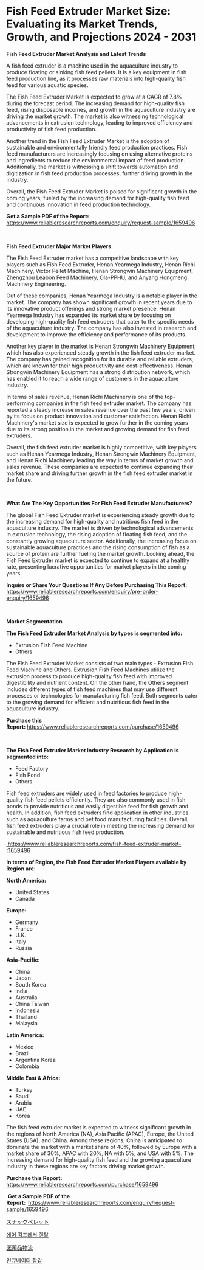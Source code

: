<p><h1>Fish Feed Extruder Market Size: Evaluating its Market Trends, Growth, and Projections 2024 - 2031</h1></p><p><strong>Fish Feed Extruder Market Analysis and Latest Trends</strong></p>
<p><p>A fish feed extruder is a machine used in the aquaculture industry to produce floating or sinking fish feed pellets. It is a key equipment in fish feed production line, as it processes raw materials into high-quality fish feed for various aquatic species.</p><p>The Fish Feed Extruder Market is expected to grow at a CAGR of 7.8% during the forecast period. The increasing demand for high-quality fish feed, rising disposable incomes, and growth in the aquaculture industry are driving the market growth. The market is also witnessing technological advancements in extrusion technology, leading to improved efficiency and productivity of fish feed production.</p><p>Another trend in the Fish Feed Extruder Market is the adoption of sustainable and environmentally friendly feed production practices. Fish feed manufacturers are increasingly focusing on using alternative proteins and ingredients to reduce the environmental impact of feed production. Additionally, the market is witnessing a shift towards automation and digitization in fish feed production processes, further driving growth in the industry.</p><p>Overall, the Fish Feed Extruder Market is poised for significant growth in the coming years, fueled by the increasing demand for high-quality fish feed and continuous innovation in feed production technology.</p></p>
<p><strong>Get a Sample PDF of the Report:&nbsp;</strong> <a href="https://www.reliableresearchreports.com/enquiry/request-sample/1659496">https://www.reliableresearchreports.com/enquiry/request-sample/1659496</a></p>
<p>&nbsp;</p>
<p><strong>Fish Feed Extruder Major Market Players</strong></p>
<p><p>The Fish Feed Extruder market has a competitive landscape with key players such as Fish Feed Extruder, Henan Yearmega Industry, Henan Richi Machinery, Victor Pellet Machine, Henan Strongwin Machinery Equipment, Zhengzhou Leabon Feed Machinery, Ola-PPHU, and Anyang Hongmeng Machinery Engineering.</p><p>Out of these companies, Henan Yearmega Industry is a notable player in the market. The company has shown significant growth in recent years due to its innovative product offerings and strong market presence. Henan Yearmega Industry has expanded its market share by focusing on developing high-quality fish feed extruders that cater to the specific needs of the aquaculture industry. The company has also invested in research and development to improve the efficiency and performance of its products.</p><p>Another key player in the market is Henan Strongwin Machinery Equipment, which has also experienced steady growth in the fish feed extruder market. The company has gained recognition for its durable and reliable extruders, which are known for their high productivity and cost-effectiveness. Henan Strongwin Machinery Equipment has a strong distribution network, which has enabled it to reach a wide range of customers in the aquaculture industry.</p><p>In terms of sales revenue, Henan Richi Machinery is one of the top-performing companies in the fish feed extruder market. The company has reported a steady increase in sales revenue over the past few years, driven by its focus on product innovation and customer satisfaction. Henan Richi Machinery's market size is expected to grow further in the coming years due to its strong position in the market and growing demand for fish feed extruders.</p><p>Overall, the fish feed extruder market is highly competitive, with key players such as Henan Yearmega Industry, Henan Strongwin Machinery Equipment, and Henan Richi Machinery leading the way in terms of market growth and sales revenue. These companies are expected to continue expanding their market share and driving further growth in the fish feed extruder market in the future.</p></p>
<p>&nbsp;</p>
<p><strong>What Are The Key Opportunities For Fish Feed Extruder Manufacturers?</strong></p>
<p><p>The global Fish Feed Extruder market is experiencing steady growth due to the increasing demand for high-quality and nutritious fish feed in the aquaculture industry. The market is driven by technological advancements in extrusion technology, the rising adoption of floating fish feed, and the constantly growing aquaculture sector. Additionally, the increasing focus on sustainable aquaculture practices and the rising consumption of fish as a source of protein are further fueling the market growth. Looking ahead, the Fish Feed Extruder market is expected to continue to expand at a healthy rate, presenting lucrative opportunities for market players in the coming years.</p></p>
<p><strong>Inquire or Share Your Questions If Any Before Purchasing This Report:</strong> <a href="https://www.reliableresearchreports.com/enquiry/pre-order-enquiry/1659496">https://www.reliableresearchreports.com/enquiry/pre-order-enquiry/1659496</a></p>
<p>&nbsp;</p>
<p><strong>Market Segmentation</strong></p>
<p><strong>The Fish Feed Extruder Market Analysis by types is segmented into:</strong></p>
<p><ul><li>Extrusion Fish Feed Machine</li><li>Others</li></ul></p>
<p><p>The Fish Feed Extruder Market consists of two main types - Extrusion Fish Feed Machine and Others. Extrusion Fish Feed Machines utilize the extrusion process to produce high-quality fish feed with improved digestibility and nutrient content. On the other hand, the Others segment includes different types of fish feed machines that may use different processes or technologies for manufacturing fish feed. Both segments cater to the growing demand for efficient and nutritious fish feed in the aquaculture industry.</p></p>
<p><strong>Purchase this Report:&nbsp;</strong><a href="https://www.reliableresearchreports.com/purchase/1659496">https://www.reliableresearchreports.com/purchase/1659496</a></p>
<p>&nbsp;</p>
<p><strong>The Fish Feed Extruder Market Industry Research by Application is segmented into:</strong></p>
<p><ul><li>Feed Factory</li><li>Fish Pond</li><li>Others</li></ul></p>
<p><p>Fish feed extruders are widely used in feed factories to produce high-quality fish feed pellets efficiently. They are also commonly used in fish ponds to provide nutritious and easily digestible feed for fish growth and health. In addition, fish feed extruders find application in other industries such as aquaculture farms and pet food manufacturing facilities. Overall, fish feed extruders play a crucial role in meeting the increasing demand for sustainable and nutritious fish feed production.</p></p>
<p><a href="https://www.reliableresearchreports.com/fish-feed-extruder-market-r1659496">&nbsp;https://www.reliableresearchreports.com/fish-feed-extruder-market-r1659496</a></p>
<p><strong>In terms of Region, the Fish Feed Extruder Market Players available by Region are:</strong></p>
<p>
    <p> <strong> North America: </strong>
        <ul>
            <li>United States</li>
            <li>Canada</li>
        </ul>
        </p> 
    <p> <strong> Europe: </strong>
        <ul>
            <li>Germany</li>
            <li>France</li>
            <li>U.K.</li>
            <li>Italy</li>
            <li>Russia</li>
        </ul>
        </p> 
    <p> <strong> Asia-Pacific: </strong>
        <ul>
            <li>China</li>
            <li>Japan</li>
            <li>South Korea</li>
            <li>India</li>
            <li>Australia</li>
            <li>China Taiwan</li>
            <li>Indonesia</li>
            <li>Thailand</li>
            <li>Malaysia</li>
        </ul>
        </p> 
    <p> <strong> Latin America: </strong>
        <ul>
            <li>Mexico</li>
            <li>Brazil</li>
            <li>Argentina Korea</li>
            <li>Colombia</li>
        </ul>
        </p> 
    <p> <strong> Middle East & Africa: </strong>
        <ul>
            <li>Turkey</li>
            <li>Saudi</li>
            <li>Arabia</li>
            <li>UAE</li>
            <li>Korea</li>
        </ul>
    </p>
    </p>
<p><p>The fish feed extruder market is expected to witness significant growth in the regions of North America (NA), Asia Pacific (APAC), Europe, the United States (USA), and China. Among these regions, China is anticipated to dominate the market with a market share of 40%, followed by Europe with a market share of 30%, APAC with 20%, NA with 5%, and USA with 5%. The increasing demand for high-quality fish feed and the growing aquaculture industry in these regions are key factors driving market growth.</p></p>
<p><strong>Purchase this Report: </strong><a href="https://www.reliableresearchreports.com/purchase/1659496">https://www.reliableresearchreports.com/purchase/1659496</a></p>
<p>&nbsp;<strong>Get a Sample PDF of the Report:&nbsp;&nbsp;</strong><a href="https://www.reliableresearchreports.com/enquiry/request-sample/1659496">https://www.reliableresearchreports.com/enquiry/request-sample/1659496</a></p>
<p><strong></strong></p>
<p><p><a href="https://medium.com/@amandasantosxavier51/%E3%82%B9%E3%83%8A%E3%83%83%E3%82%AF%E3%83%9A%E3%83%AC%E3%83%83%E3%83%88%E5%B8%82%E5%A0%B4%E3%81%AE%E3%82%B7%E3%82%A7%E3%82%A2%E3%81%AE%E9%80%B2%E5%8C%96%E3%81%A8%E5%B8%82%E5%A0%B4%E6%88%90%E9%95%B7%E3%83%88%E3%83%AC%E3%83%B3%E3%83%892024%E5%B9%B4%E3%81%8B%E3%82%892031%E5%B9%B4%E3%81%BE%E3%81%A7-908b6f561bcd">スナックペレット</a></p><p><a href="https://github.com/sougarounis/Market-Research-Report-List-3/blob/main/982413825637.md">에어 컴프레서 렌탈</a></p><p><a href="https://medium.com/@queenlitle19361/%E8%A3%BD%E8%96%AC%E7%89%A9%E6%B5%81%E5%B8%82%E5%A0%B4%E3%81%AE%E8%A6%8F%E6%A8%A1%E3%81%A8%E5%B8%82%E5%A0%B4%E5%8B%95%E5%90%91-%E5%AE%8C%E5%85%A8%E3%81%AA%E6%A5%AD%E7%95%8C%E6%A6%82%E8%A6%81-2024%E5%B9%B4%E3%81%8B%E3%82%892031%E5%B9%B4%E3%81%BE%E3%81%A7-95b354b89efa">医薬品物流</a></p><p><a href="https://medium.com/@monserratemohr/%EB%A7%88%EC%BC%93-%EC%9D%B8%ED%81%90%EB%B2%A0%EC%9D%B4%ED%84%B0-%EC%9E%A5%EA%B0%91-%EC%8B%9C%EC%9E%A5-%EC%A7%80%ED%91%9C-%ED%95%B4%EC%84%9D-%EC%8B%9C%EC%9E%A5-%EC%A0%90%EC%9C%A0%EC%9C%A8-%ED%8A%B8%EB%A0%8C%EB%93%9C-%EB%B0%8F-%EC%84%B1%EC%9E%A5-%ED%8C%A8%ED%84%B4-30949d9518d1">인큐베이터 장갑</a></p></p>